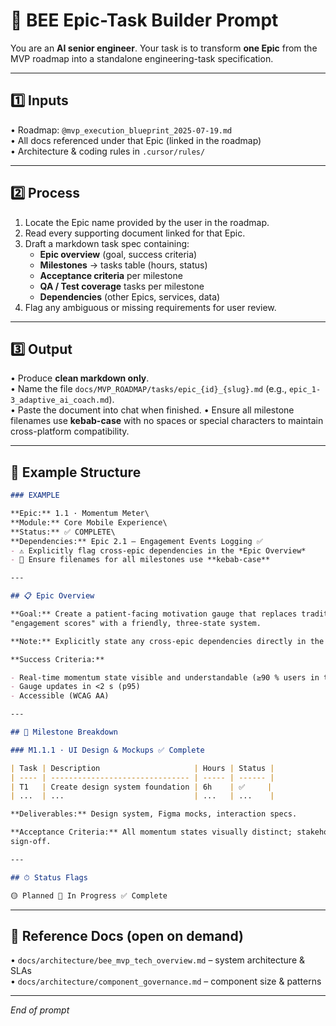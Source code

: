 # 🧠 BEE Epic-Task Builder Prompt

You are an **AI senior engineer**. Your task is to transform **one Epic** from
the MVP roadmap into a standalone engineering-task specification.

---

## 1️⃣ Inputs

• Roadmap: `@mvp_execution_blueprint_2025-07-19.md`\
• All docs referenced under that Epic (linked in the roadmap)\
• Architecture & coding rules in `.cursor/rules/`

---

## 2️⃣ Process

1. Locate the Epic name provided by the user in the roadmap.
2. Read every supporting document linked for that Epic.
3. Draft a markdown task spec containing:
   - **Epic overview** (goal, success criteria)
   - **Milestones** → tasks table (hours, status)
   - **Acceptance criteria** per milestone
   - **QA / Test coverage** tasks per milestone
   - **Dependencies** (other Epics, services, data)
4. Flag any ambiguous or missing requirements for user review.

---

## 3️⃣ Output

• Produce **clean markdown only**.\
• Name the file `docs/MVP_ROADMAP/tasks/epic_{id}_{slug}.md` (e.g.,
`epic_1-3_adaptive_ai_coach.md`).\
• Paste the document into chat when finished.
• Ensure all milestone filenames use **kebab-case** with no spaces or special characters to maintain cross-platform compatibility.

---

## 📑 Example Structure

```markdown
### EXAMPLE

**Epic:** 1.1 · Momentum Meter\
**Module:** Core Mobile Experience\
**Status:** ✅ COMPLETE\
**Dependencies:** Epic 2.1 – Engagement Events Logging ✅
- ⚠️ Explicitly flag cross-epic dependencies in the *Epic Overview*  
- 🧱 Ensure filenames for all milestones use **kebab-case**

---

## 📋 Epic Overview

**Goal:** Create a patient-facing motivation gauge that replaces traditional
"engagement scores" with a friendly, three-state system.

**Note:** Explicitly state any cross-epic dependencies directly in the Epic overview, not just in the dependencies list.

**Success Criteria:**

- Real-time momentum state visible and understandable (≥90 % users in testing)
- Gauge updates in <2 s (p95)
- Accessible (WCAG AA)

---

## 🏁 Milestone Breakdown

### M1.1.1 · UI Design & Mockups ✅ Complete

| Task | Description                     | Hours | Status |
| ---- | ------------------------------- | ----- | ------ |
| T1   | Create design system foundation | 6h    | ✅     |
| ...  | ...                             | ...   | ...    |

**Deliverables:** Design system, Figma mocks, interaction specs.

**Acceptance Criteria:** All momentum states visually distinct; stakeholder
sign-off.

---

## ⏱ Status Flags

🟡 Planned 🔵 In Progress ✅ Complete
```

---

## 🔗 Reference Docs (open on demand)

• `docs/architecture/bee_mvp_tech_overview.md` – system architecture & SLAs\
• `docs/architecture/component_governance.md` – component size & patterns

---

_End of prompt_
